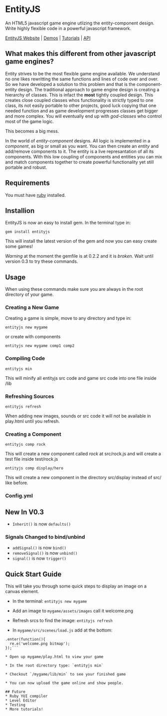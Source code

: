 # EntityJS
An HTML5 javascript game engine utlizing the entity-component design. Write highly flexible code in a powerful javascript framework.

[EntityJS Website](http://entityjs.com) | [Demos](http://entityjs.com/demos) | [Tutorials](http://entityjs.com/tutorials) | [API](http://entityjs.com/api)

## What makes this different from other javascript game engines?
Entity strives to be the most flexible game engine available. We understand no one likes rewritting the same functions and lines of code over and over. So we have developed a solution to this problem and that is the component-entity design. The traditional approach to game engine design is creating a hierarchy of classes. This is infact the **most** tightly coupled design. This creates close coupled classes whos functionality is strictly typed to one class, its not easily portable to other projects, good luck copying that one needed function and as game development progresses classes get bigger and more complex. You will eventually end up with *god-classes* who control most of the game logic.

This becomes a big mess.

In the world of *entity-component* designs. All logic is implemented in a *component*, as big or small as you want. You can then create an *entity* and add/remove components to it. The entity is a live represantation of all its components. With this low coupling of components and entities you can mix and match components together to create powerful functionality yet still portable and robust.

## Requirements

You must have [ruby](http://rubyinstaller.org/) installed.

## Installion

EntityJS is now an easy to install gem. In the terminal type in:

`gem install entityjs`

This will install the latest version of the gem and now you can easy create some games!

*Warning* at the moment the gemfile is at 0.2.2 and it is *broken*. Wait until version 0.3 to try these commands.

## Usage

When using these commands make sure you are always in the root directory of your game.

### Creating a New Game

Creating a game is simple, move to any directory and type in:

`entityjs new mygame`

or create with components

`entityjs new mygame comp1 comp2`

### Compiling Code

`entityjs min`

This will minify all entityjs src code and game src code into one file inside /lib

### Refreshing Sources

`entityjs refresh`

When adding new images, sounds or src code it will not be available in play.html until you refresh.

### Creating a Component

`entityjs comp rock`

This will create a new component called *rock* at src/rock.js and will create a test file inside test/rock.js

`entityjs comp display/hero`

This will create a new component in the directory src/display instead of src/ like before.

### Config.yml

## New In V0.3

* `Inherit()` is now `defaults()`

### Signals Changed to bind/unbind

* `addSignal()` is now `bind()`
* `removeSignal()` is now `unbind()`
* `signal()` is now `trigger()`

## Quick Start Guide
This will take you through some quick steps to display an image on a canvas element.

* In the terminal:
```entityjs new mygame```

* Add an image to `mygame/assets/images` call it welcome.png

* Refresh srcs to find the image: `entityjs refresh`

* In `mygame/src/scenes/load.js` add at the bottom:

```re.scene('home')
.enter(function(){
  re.e('welcome.png bitmap');
});```

* Open up mygame/play.html to view your game

* In the root directory type: `entityjs min`

* Checkout `/mygame/lib/min` to see your finished game

* You can now upload the game online and show people.

## Future
* Ruby YUI compiler
* Level Editor
* Testing
* More tutorials!